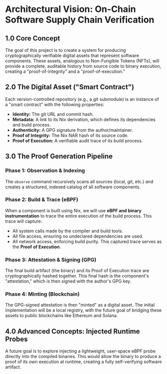 # Architectural Vision: On-Chain Software Supply Chain Verification

## 1.0 Core Concept

The goal of this project is to create a system for producing cryptographically verifiable digital assets that represent software components. These assets, analogous to Non-Fungible Tokens (NFTs), will provide a complete, auditable history from source code to binary execution, creating a "proof-of-integrity" and a "proof-of-execution."

## 2.0 The Digital Asset ("Smart Contract")

Each version-controlled repository (e.g., a git submodule) is an instance of a "smart contract" with the following properties:

*   **Identity:** The git URL and commit hash.
*   **Metadata:** A link to its Nix derivation, which defines its dependencies and build process.
*   **Authenticity:** A GPG signature from the author/maintainer.
*   **Proof of Integrity:** The Nix NAR hash of its source code.
*   **Proof of Execution:** A verifiable audit trace of its build process.

## 3.0 The Proof Generation Pipeline

### Phase 1: Observation & Indexing
The `observe` command recursively scans all sources (local, git, etc.) and creates a structured, indexed catalog of all software components.

### Phase 2: Build & Trace (eBPF)
When a component is built using Nix, we will use **eBPF and binary instrumentation** to trace the entire execution of the build process. This trace will capture:
*   All system calls made by the compiler and build tools.
*   All file access, ensuring no undeclared dependencies are used.
*   All network access, enforcing build purity.
This captured trace serves as the **Proof of Execution**.

### Phase 3: Attestation & Signing (GPG)
The final build artifact (the binary) and its Proof of Execution trace are cryptographically hashed together. This final hash is the component's "attestation," which is then signed with the author's GPG key.

### Phase 4: Minting (Blockchain)
The GPG-signed attestation is then "minted" as a digital asset. The initial implementation will be a local registry, with the future goal of bridging these assets to public blockchains like Ethereum and Solana.

## 4.0 Advanced Concepts: Injected Runtime Probes

A future goal is to explore injecting a lightweight, user-space eBPF probe directly into the compiled binaries. This would allow the binary to produce a proof of its own execution at runtime, creating a fully self-verifying software artifact.
